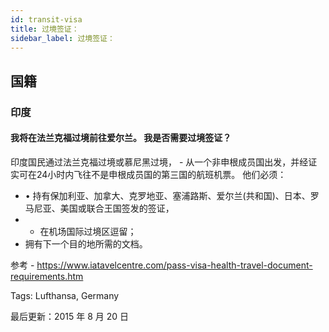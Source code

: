 ```yaml
---
id: transit-visa
title: 过境签证：
sidebar_label: 过境签证：
---
```


## 国籍

### 印度

#### **我将在法兰克福过境前往爱尔兰。 我是否需要过境签证？**

印度国民通过法兰克福过境或慕尼黑过境， - 从一个非申根成员国出发，并经证实可在24小时内飞往不是申根成员国的第三国的航班机票。 他们必须：
- • 持有保加利亚、加拿大、克罗地亚、塞浦路斯、爱尔兰(共和国)、日本、罗马尼亚、美国或联合王国签发的签证，
- - 在机场国际过境区逗留；
- 拥有下一个目的地所需的文档。

参考 - https://www.iatavelcentre.com/pass-visa-health-travel-document-requirements.htm

Tags: Lufthansa, Germany

最后更新：2015 年 8 月 20 日